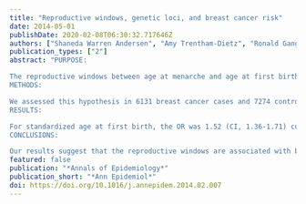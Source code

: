 ```yaml
---
title: "Reproductive windows, genetic loci, and breast cancer risk"
date: 2014-05-01
publishDate: 2020-02-08T06:30:32.717646Z
authors: ["Shaneda Warren Andersen", "Amy Trentham-Dietz", "Ronald Gangnon", "John Hampton", "Jonine Figueroa", "Hal Skinner", "Corinne Engelman", "Barbara Klein", "Linda Titus", "Kathleen Egan", "Polly Newcomb"]
publication_types: ["2"]
abstract: "PURPOSE:

The reproductive windows between age at menarche and age at first birth (standardized age at first birth) and from menarche to menopause (reproductive lifespan) may interact with genetic variants in association with breast cancer risk.
METHODS:

We assessed this hypothesis in 6131 breast cancer cases and 7274 controls who participated in the population-based Collaborative Breast Cancer Study. Risk factor information was collected through telephone interviews, and DNA samples were collected on a subsample (N= 1484 cases, 1307 controls) to genotype for 13 genome-wide association study-identified loci. Adjusted odds ratios (ORs) and 95% confidence intervals (CIs) were calculated, and P values for the interaction between reproductive windows and genotypes were obtained by adding cross-product terms to statistical models.
RESULTS:

For standardized age at first birth, the OR was 1.52 (CI, 1.36-1.71) comparing the highest quintile with the lowest quintile. Carrier status for rs10941679 (5p12) and rs10483813 (RAD51B) appeared to modify this relationship (P = .04 and P = .02, respectively). For reproductive lifespan, the OR comparing the highest quintile with the lowest quintiles was 1.62 (CI, 1.35-1.95). No interactions were detected between genotype and reproductive lifespan (all P > .05). All results were similar regardless of ductal versus lobular breast cancer subtype.
CONCLUSIONS:

Our results suggest that the reproductive windows are associated with breast cancer risk and that associations may vary by genetic variants."
featured: false
publication: "*Annals of Epidemiology*"
publication_short: "*Ann Epidemiol*"
doi: https://doi.org/10.1016/j.annepidem.2014.02.007
---
```


